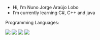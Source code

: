 
- Hi, I’m Nuno Jorge Araújo Lobo
- I’m currently learning C#, C++ and java

Programming Languages:

<img src="https://cdn.jsdelivr.net/gh/devicons/devicon/icons/html5/html5-original-wordmark.svg" width="auto" height="auto" />
<img src="https://cdn.jsdelivr.net/gh/devicons/devicon/icons/css3/css3-original-wordmark.svg" />
<img src="https://cdn.jsdelivr.net/gh/devicons/devicon/icons/javascript/javascript-original.svg" />
<img src="https://cdn.jsdelivr.net/gh/devicons/devicon/icons/php/php-original.svg" />
 
<!---
NunoJAL/NunoJAL is a ✨ special ✨ repository because its `README.md` (this file) appears on your GitHub profile.
You can click the Preview link to take a look at your changes.
--->

